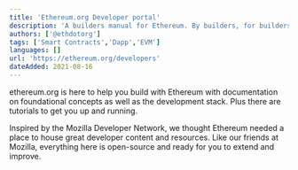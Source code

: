 ```yaml
---
title: 'Ethereum.org Developer portal'
description: 'A builders manual for Ethereum. By builders, for builders.'
authors: ['@ethdotorg']
tags: ['Smart Contracts','Dapp','EVM']
languages: []
url: 'https://ethereum.org/developers'
dateAdded: 2021-08-16
---
```


ethereum.org is here to help you build with Ethereum with documentation on foundational concepts as well as the development stack. Plus there are tutorials to get you up and running.

Inspired by the Mozilla Developer Network, we thought Ethereum needed a place to house great developer content and resources. Like our friends at Mozilla, everything here is open-source and ready for you to extend and improve.